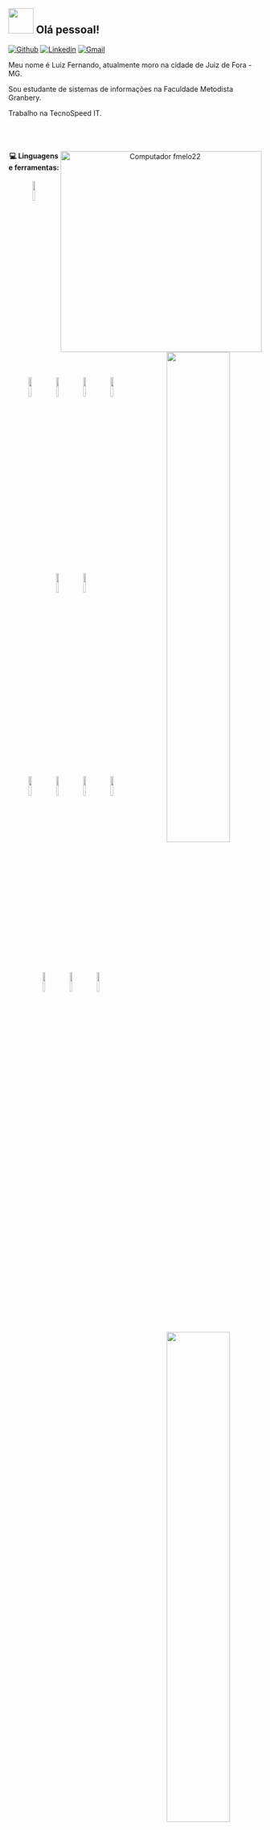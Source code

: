 ## <img src="https://raw.githubusercontent.com/alexnaiman/alexnaiman/master/resources/welcomeglitch.gif" width="50px" /> Olá pessoal!

[![Github](https://img.shields.io/badge/-Github-000?style=flat&logo=Github&logoColor=white)](https://github.com/femelo22)
[![Linkedin](https://img.shields.io/badge/-LinkedIn-blue?style=flat&logo=Linkedin&logoColor=white)](https://www.linkedin.com/in/luiz-fernando-de-melo/)
[![Gmail](https://img.shields.io/badge/-Gmail-c14438?style=flat&logo=Gmail&logoColor=white)](mailto:luiz123jfmg@gmail.com)

<p>Meu nome é Luiz Fernando, atualmente moro na cidade de Juiz de Fora - MG.</p>
<p>Sou estudante de sistemas de informações na Faculdade Metodista Granbery.</p>
<p>Trabalho na TecnoSpeed IT.</p>

<br /><br />

<div style="text-align:center">
 <img src="https://raw.githubusercontent.com/MicaelliMedeiros/micaellimedeiros/master/image/computer-illustration.png" min-width="400px" max-width="400px"  width="400px" align="right" alt="Computador fmelo22" />
<div/>

 
<div style="text-align:center">
 <img width="50%" align="right" src="https://github-readme-stats.vercel.app/api?username=femelo22&count_private=true" />
 <img width="50%" align="right" src="https://github-readme-stats.vercel.app/api/top-langs/?username=femelo22&layout=compact" />
</div>


#### :computer: Linguagens e ferramentas: 
<p>
 <code><img width="10%" src="https://www.vectorlogo.zone/logos/java/java-ar21.svg"></code>
 <code><img width="10%" src="https://www.vectorlogo.zone/logos/kotlinlang/kotlinlang-ar21.svg"></code>
 <code><img width="10%" src="https://www.vectorlogo.zone/logos/springio/springio-ar21.svg"></code>
 <code><img width="10%" src="https://www.vectorlogo.zone/logos/eclipse/eclipse-ar21.svg"></code>
 <code><img width="10%" src="https://www.vectorlogo.zone/logos/getpostman/getpostman-ar21.svg"></code>
 <code><img width="10%" src="https://www.vectorlogo.zone/logos/git-scm/git-scm-ar21.svg"></code>
 <code><img width="10%" src="https://www.vectorlogo.zone/logos/auth0/auth0-ar21.svg"></code>
 <br />
 
 <code><img width="10%" src="https://www.vectorlogo.zone/logos/mysql/mysql-ar21.svg"></code>
 <code><img width="10%" src="https://www.vectorlogo.zone/logos/reactjs/reactjs-ar21.svg"></code>
 <code><img width="10%" src="https://www.vectorlogo.zone/logos/javascript/javascript-ar21.svg"></code>
 <code><img width="10%" src="https://www.vectorlogo.zone/logos/nodejs/nodejs-horizontal.svg"></code>
 <code><img width="10%" src="https://www.vectorlogo.zone/logos/ionicframework/ionicframework-ar21.svg"></code>
 <code><img width="10%" src="https://www.vectorlogo.zone/logos/amazon_aws/amazon_aws-ar21.svg"></code>
 <code><img width="10%" src="https://www.vectorlogo.zone/logos/apache_tomcat/apache_tomcat-ar21.svg"></code>
 <br />
</p>
<br />
